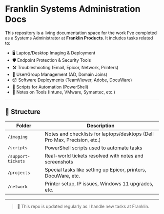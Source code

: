 # Franklin Systems Administration Docs

This repository is a living documentation space for the work I’ve completed as a Systems Administrator at **Franklin Products**. It includes tasks related to:

- 🖥️ Laptop/Desktop Imaging & Deployment
- 🛡️ Endpoint Protection & Security Tools
- 🛠️ Troubleshooting (Email, Epicor, Network, Printers)
- 📁 User/Group Management (AD, Domain Joins)
- 📦 Software Deployments (TeamViewer, Adobe, DocuWare)
- 🔐 Scripts for Automation (PowerShell)
- 🧠 Notes on Tools (Intune, VMware, Symantec, etc.)

---

## 📂 Structure

| Folder | Description |
|--------|-------------|
| `/imaging` | Notes and checklists for laptops/desktops (Dell Pro Max, Precision, etc.) |
| `/scripts` | PowerShell scripts used to automate tasks |
| `/support-tickets` | Real-world tickets resolved with notes and screenshots |
| `/projects` | Special tasks like setting up Epicor, printers, DocuWare, etc. |
| `/network` | Printer setup, IP issues, Windows 11 upgrades, etc. |

---

> 🔄 This repo is updated regularly as I handle new tasks at Franklin.
